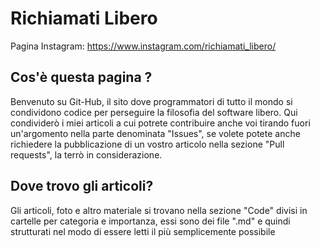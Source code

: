# Richiamati Libero
Pagina Instagram: https://www.instagram.com/richiamati_libero/

## Cos'è questa pagina ?
Benvenuto su Git-Hub, il sito dove programmatori di tutto il mondo si condividono codice per perseguire la filosofia del software libero. Qui condividerò i miei articoli a cui potrete contribuire anche voi tirando fuori un'argomento nella parte denominata "Issues", se volete potete anche richiedere la pubblicazione di un vostro articolo nella sezione "Pull requests", la terrò in considerazione.

## Dove trovo gli articoli?
Gli articoli, foto e altro materiale si trovano nella sezione "Code" divisi in cartelle per categoria e importanza, essi sono dei file ".md" e quindi strutturati nel modo di essere letti il più semplicemente possibile
